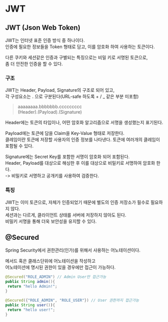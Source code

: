 # JWT

## JWT (Json Web Token)

JWT는 인터넷 표준 인증 방식 중 하나이다.  
인증에 필요한 정보들을 Token 형태로 담고, 이를 암호화 하여 사용하는 토큰이다.

다른 쿠키와 세션같은 인증과 구별되는 특징으로는 비밀 키로 서명된 토큰으로,  
좀 더 안전한 인증을 할 수 있다.

### 구조

JWT는 Header, Payload, Signature의 구조로 되어 있고,  
각 구성요소는 . 으로 구분된다(URL-safe 하도록 + / \_ 같은 부분 미포함)

> aaaaaaaa.bbbbbbb.ccccccccc  
> (Header).(Payload).(Signature)

Header에는 토큰의 타입이나, 어떤 암호화 알고리즘으로 서명을 생성했는지 표기된다.

Payload에는 토큰에 담을 Claim을 Key-Value 형태로 저장한다.  
클레임이란 토큰에 저장할 사용자의 인증 정보를 나타낸다. 토큰에 여러개의 클레임이 포함될 수 있다.

Signature에는 Secret Key를 포함한 서명이 암호화 되어 포함된다.  
Header, Payload를 대상으로 해싱한 후 이를 대상으로 비밀키로 서명하여 암호화 한다.  
-> 비밀키로 서명하고 공개키를 사용하여 검증한다.

### 특징

JWT는 이미 토큰으로, 자체가 인증되었기 때문에 별도의 인증 저장소가 필수로 필요하지 않다.  
세션과는 다르게, 클라이언트 상태를 서버에 저장하지 않아도 된다.  
비밀키 서명을 통해 더욱 보안성을 유지할 수 있다.

## @Secured

Spring Security에서 권한관리(인가)를 위해서 사용하는 어노테이션이다.

메서드 혹은 클래스단위에 어노테이션을 작성하고  
어노테이션에 명시된 권한이 있을 경우에만 접근이 가능하다.

```java
@Secured("ROLE_ADMIN") // Admin User만 접근가능
public String admin(){
 return "hello Admin!";
}

@Secured({"ROLE_ADMIN", "ROLE_USER"}) // User 권한까지 접근가능
public String user()){
 return "hello user!";
}
```
